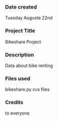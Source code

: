 ### Date created
Tuesday Auguste 22nd

### Project Title
Bikeshare Project

### Description
Data about bike renting

### Files used
bikeshare.py cvs files

### Credits
to everyone

